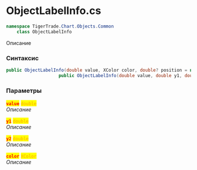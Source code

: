 
# ObjectLabelInfo.cs
```csharp
namespace TigerTrade.Chart.Objects.Common  
    class ObjectLabelInfo
```

Описание

### Синтаксис
```csharp
public ObjectLabelInfo(double value, XColor color, double? position = null)
                    public ObjectLabelInfo(double value, double y1, double y2, XColor color)
```

### Параметры  
<mark style="color:red;">**`value`**</mark> <mark style="color:orange;">`double`</mark>  
 *Описание*  
  
<mark style="color:red;">**`y1`**</mark> <mark style="color:orange;">`double`</mark>  
 *Описание*  
  
<mark style="color:red;">**`y2`**</mark> <mark style="color:orange;">`double`</mark>  
 *Описание*  
  
<mark style="color:red;">**`color`**</mark> <mark style="color:orange;">`XColor`</mark>  
 *Описание*  
  

                    
                    
